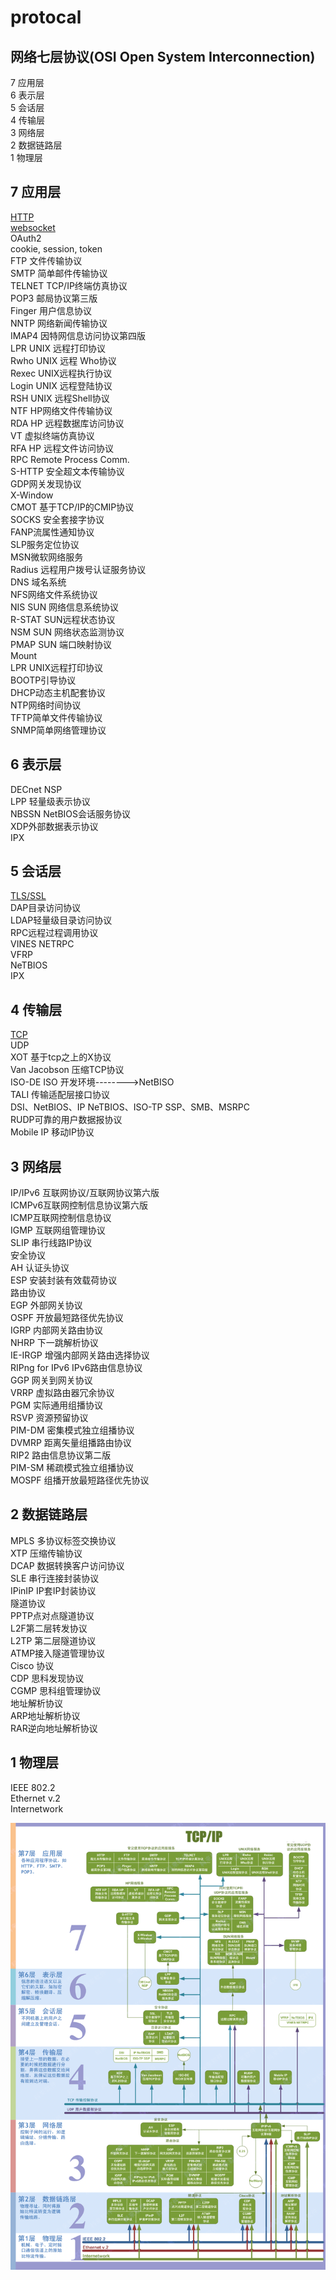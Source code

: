 # protocal  
  
## 网络七层协议(OSI Open System Interconnection)  
7 应用层     
6 表示层     
5 会话层     
4 传输层     
3 网络层     
2 数据链路层     
1 物理层    
  
## 7 应用层  
[ HTTP ](HTTP.md)  
[ websocket ](websocket.md)  
OAuth2  
cookie, session, token  
FTP 文件传输协议  
SMTP 简单邮件传输协议  
TELNET TCP/IP终端仿真协议  
POP3 邮局协议第三版  
Finger 用户信息协议  
NNTP 网络新闻传输协议  
IMAP4 因特网信息访问协议第四版  
LPR UNIX 远程打印协议  
Rwho UNIX 远程 Who协议  
Rexec UNIX远程执行协议  
Login UNIX 远程登陆协议  
RSH UNIX 远程Shell协议  
NTF HP网络文件传输协议  
RDA HP 远程数据库访问协议  
VT 虚拟终端仿真协议  
RFA HP 远程文件访问协议  
RPC Remote Process Comm.  
S-HTTP 安全超文本传输协议  
GDP网关发现协议  
X-Window  
CMOT 基于TCP/IP的CMIP协议  
SOCKS 安全套接字协议  
FANP流属性通知协议  
SLP服务定位协议  
MSN微软网络服务  
Radius 远程用户拨号认证服务协议  
DNS 域名系统  
NFS网络文件系统协议  
NIS SUN 网络信息系统协议  
R-STAT SUN远程状态协议  
NSM SUN 网络状态监测协议  
PMAP SUN 端口映射协议  
Mount  
LPR UNIX远程打印协议  
BOOTP引导协议  
DHCP动态主机配套协议  
NTP网络时间协议  
TFTP简单文件传输协议  
SNMP简单网络管理协议  
  
## 6 表示层     
DECnet NSP  
LPP 轻量级表示协议  
NBSSN NetBIOS会话服务协议  
XDP外部数据表示协议  
IPX  
  
## 5 会话层     
[ TLS/SSL ](TLS-SSL.md)  
DAP目录访问协议  
LDAP轻量级目录访问协议  
RPC远程过程调用协议  
VINES NETRPC  
VFRP  
NeTBIOS  
IPX  
  
## 4 传输层     
[ TCP ](TCP.md)  
UDP    
XOT 基于tcp之上的X协议  
Van Jacobson 压缩TCP协议  
ISO-DE ISO 开发环境-------->NetBISO  
TALI 传输适配层接口协议  
DSI、NetBIOS、IP NeTBIOS、ISO-TP SSP、SMB、MSRPC  
RUDP可靠的用户数据报协议  
Mobile IP 移动IP协议  
  
## 3 网络层     
IP/IPv6 互联网协议/互联网协议第六版  
ICMPv6互联网控制信息协议第六版  
ICMP互联网控制信息协议  
IGMP 互联网组管理协议  
SLIP 串行线路IP协议  
安全协议  
AH 认证头协议  
ESP 安装封装有效载荷协议  
路由协议  
EGP 外部网关协议  
OSPF 开放最短路径优先协议  
IGRP 内部网关路由协议  
NHRP 下一跳解析协议  
IE-IRGP 增强内部网关路由选择协议  
RIPng for IPv6 IPv6路由信息协议  
GGP 网关到网关协议  
VRRP 虚拟路由器冗余协议  
PGM 实际通用组播协议  
RSVP 资源预留协议  
PIM-DM 密集模式独立组播协议  
DVMRP 距离矢量组播路由协议  
RIP2 路由信息协议第二版  
PIM-SM 稀疏模式独立组播协议  
MOSPF 组播开放最短路径优先协议  
  
## 2 数据链路层     
MPLS 多协议标签交换协议  
XTP 压缩传输协议  
DCAP 数据转换客户访问协议  
SLE 串行连接封装协议  
IPinIP IP套IP封装协议  
隧道协议  
PPTP点对点隧道协议  
L2F第二层转发协议  
L2TP 第二层隧道协议  
ATMP接入隧道管理协议  
Cisco 协议  
CDP 思科发现协议  
CGMP 思科组管理协议  
地址解析协议  
ARP地址解析协议  
RAR逆向地址解析协议  
  
## 1 物理层    
IEEE 802.2  
Ethernet v.2  
Internetwork  
  
![ OSI ](res/OSI.jpg)  